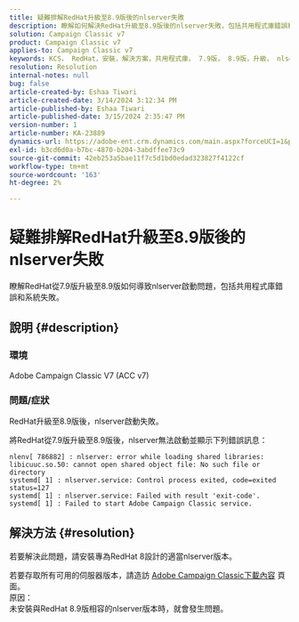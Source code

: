 ```yaml
---
title: 疑難排解RedHat升級至8.9版後的nlserver失敗
description: 瞭解如何解決RedHat升級至8.9版後的nlserver失敗，包括共用程式庫錯誤和Adobe Campaign Classic服務問題。
solution: Campaign Classic v7
product: Campaign Classic v7
applies-to: Campaign Classic v7
keywords: KCS， RedHat，安裝，解決方案，共用程式庫， 7.9版， 8.9版，升級， nlserver，退出代碼
resolution: Resolution
internal-notes: null
bug: false
article-created-by: Eshaa Tiwari
article-created-date: 3/14/2024 3:12:34 PM
article-published-by: Eshaa Tiwari
article-published-date: 3/15/2024 2:35:47 PM
version-number: 1
article-number: KA-23889
dynamics-url: https://adobe-ent.crm.dynamics.com/main.aspx?forceUCI=1&pagetype=entityrecord&etn=knowledgearticle&id=ff036546-15e2-ee11-904c-6045bd03c412
exl-id: b3cd6d0a-b7bc-4870-b204-3abdffee73c9
source-git-commit: 42eb253a5bae11f7c5d1bd0edad323827f4122cf
workflow-type: tm+mt
source-wordcount: '163'
ht-degree: 2%

---
```


# 疑難排解RedHat升級至8.9版後的nlserver失敗


瞭解RedHat從7.9版升級至8.9版如何導致nlserver啟動問題，包括共用程式庫錯誤和系統失敗。

## 說明 {#description}


### 環境

Adobe Campaign Classic V7 (ACC v7)

### 問題/症狀

RedHat升級至8.9版後，nlserver啟動失敗。

將RedHat從7.9版升級至8.9版後，nlserver無法啟動並顯示下列錯誤訊息：


```
nlenv[ 786882] : nlserver: error while loading shared libraries: libicuuc.so.50: cannot open shared object file: No such file or directory
systemd[ 1] : nlserver.service: Control process exited, code=exited status=127
systemd[ 1] : nlserver.service: Failed with result 'exit-code'.
systemd[ 1] : Failed to start Adobe Campaign Classic service.
```





## 解決方法 {#resolution}


若要解決此問題，請安裝專為RedHat 8設計的適當nlserver版本。

若要存取所有可用的伺服器版本，請造訪 [Adobe Campaign Classic下載內容](https://experience.adobe.com/#/downloads/content/software-distribution/en/campaign.html) 頁面。
<br>原因： <br>
未安裝與RedHat 8.9版相容的nlserver版本時，就會發生問題。
